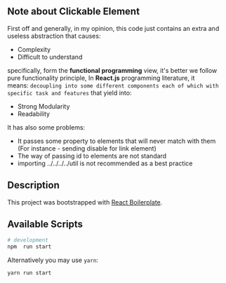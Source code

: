 
## Note about  Clickable Element
First off and generally, in my opinion, this code just contains an extra and useless abstraction that causes:
- Complexity
- Difficult to understand

specifically, form the __functional programming__ view, it's better we follow pure functionality principle, In __React.js__ programming literature, it means: `decoupling into some different components each of which with specific task and features` that yield into: 
- Strong Modularity  
- Readability  

It has also some problems:
- It passes some property to elements that will never match with them (For instance - sending disable for link element)
- The way of passing id to elements are not standard
- importing ../../../../util is not recommended as  a best practice


## Description

This project was bootstrapped with [React Boilerplate](https://github.com/react-boilerplate/react-boilerplate).


## Available Scripts

```bash
# development
npm  run start

```
Alternatively you may use `yarn`:

```sh
yarn run start
```
